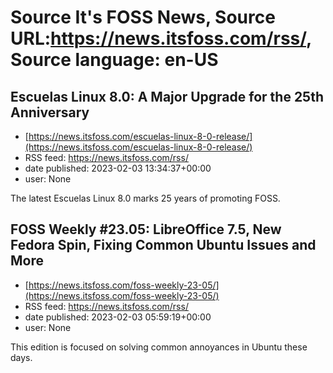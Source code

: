 # Source It's FOSS News, Source URL:https://news.itsfoss.com/rss/, Source language: en-US

## Escuelas Linux 8.0: A Major Upgrade for the 25th Anniversary
 - [https://news.itsfoss.com/escuelas-linux-8-0-release/](https://news.itsfoss.com/escuelas-linux-8-0-release/)
 - RSS feed: https://news.itsfoss.com/rss/
 - date published: 2023-02-03 13:34:37+00:00
 - user: None

The latest Escuelas Linux 8.0 marks 25 years of promoting FOSS.

## FOSS Weekly #23.05: LibreOffice 7.5, New Fedora Spin, Fixing Common Ubuntu Issues and More
 - [https://news.itsfoss.com/foss-weekly-23-05/](https://news.itsfoss.com/foss-weekly-23-05/)
 - RSS feed: https://news.itsfoss.com/rss/
 - date published: 2023-02-03 05:59:19+00:00
 - user: None

This edition is focused on solving common annoyances in Ubuntu these days.
